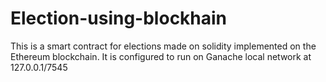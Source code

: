# Election-using-blockhain
This is a smart contract for elections made on solidity implemented on the Ethereum blockchain. 
It is configured to run on Ganache local network at 127.0.0.1/7545
